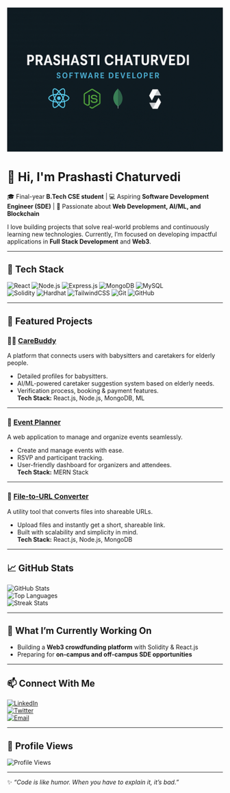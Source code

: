 <!-- Header Banner -->
<p align="center">
  <img src="image1.png" alt="Prashasti Chaturvedi | Software Developer" />
</p>


# 👋 Hi, I'm Prashasti Chaturvedi  

🎓 Final-year **B.Tech CSE student** | 💻 Aspiring **Software Development Engineer (SDE)** | 🚀 Passionate about **Web Development, AI/ML, and Blockchain**  

I love building projects that solve real-world problems and continuously learning new technologies. Currently, I’m focused on developing impactful applications in **Full Stack Development** and **Web3**.  

---

## 🔧 Tech Stack  

![React](https://img.shields.io/badge/React-20232A?style=for-the-badge&logo=react&logoColor=61DAFB)
![Node.js](https://img.shields.io/badge/Node.js-339933?style=for-the-badge&logo=nodedotjs&logoColor=white)
![Express.js](https://img.shields.io/badge/Express.js-000000?style=for-the-badge&logo=express&logoColor=white)
![MongoDB](https://img.shields.io/badge/MongoDB-4EA94B?style=for-the-badge&logo=mongodb&logoColor=white)
![MySQL](https://img.shields.io/badge/MySQL-005C84?style=for-the-badge&logo=mysql&logoColor=white)  
![Solidity](https://img.shields.io/badge/Solidity-363636?style=for-the-badge&logo=solidity&logoColor=white)
![Hardhat](https://img.shields.io/badge/Hardhat-FCC72B?style=for-the-badge&logo=hardhat&logoColor=black)
![TailwindCSS](https://img.shields.io/badge/TailwindCSS-38B2AC?style=for-the-badge&logo=tailwind-css&logoColor=white)
![Git](https://img.shields.io/badge/Git-F05032?style=for-the-badge&logo=git&logoColor=white)
![GitHub](https://img.shields.io/badge/GitHub-181717?style=for-the-badge&logo=github&logoColor=white)

---

## 🚀 Featured Projects  

### 🧑‍⚕️ [CareBuddy](#)  
A platform that connects users with babysitters and caretakers for elderly people.  
- Detailed profiles for babysitters.  
- AI/ML-powered caretaker suggestion system based on elderly needs.  
- Verification process, booking & payment features.  
**Tech Stack:** React.js, Node.js, MongoDB, ML  

---

### 🎉 [Event Planner](#)  
A web application to manage and organize events seamlessly.  
- Create and manage events with ease.  
- RSVP and participant tracking.  
- User-friendly dashboard for organizers and attendees.  
**Tech Stack:** MERN Stack  

---

### 📂 [File-to-URL Converter](#)  
A utility tool that converts files into shareable URLs.  
- Upload files and instantly get a short, shareable link.  
- Built with scalability and simplicity in mind.  
**Tech Stack:** React.js, Node.js, MongoDB  

---

## 📈 GitHub Stats  

![GitHub Stats](https://github-readme-stats.vercel.app/api?username=Prashasti0807&show_icons=true&theme=radical)  
![Top Languages](https://github-readme-stats.vercel.app/api/top-langs/?username=Prashasti0807&layout=compact&theme=radical)  
![Streak Stats](https://github-readme-streak-stats.herokuapp.com/?user=Prashasti0807&theme=radical)  

---

## 🌱 What I’m Currently Working On  
- Building a **Web3 crowdfunding platform** with Solidity & React.js  
- Preparing for **on-campus and off-campus SDE opportunities**  

---

## 📫 Connect With Me  

[![LinkedIn](https://img.shields.io/badge/LinkedIn-0A66C2?style=for-the-badge&logo=linkedin&logoColor=white)](#)  
[![Twitter](https://img.shields.io/badge/Twitter-1DA1F2?style=for-the-badge&logo=twitter&logoColor=white)](#)  
[![Email](https://img.shields.io/badge/Email-D14836?style=for-the-badge&logo=gmail&logoColor=white)](mailto:your.email@example.com)  

---

## 👀 Profile Views  

![Profile Views](https://komarev.com/ghpvc/?username=Prashasti0807&color=blue&style=flat-square)  

---

✨ *“Code is like humor. When you have to explain it, it’s bad.”*  
